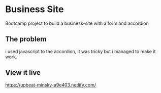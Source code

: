 # Business Site

Bootcamp project to build a business-site with a form and accordion

## The problem

i used javascript to the accordion, it was tricky but i managed to make it work. 

## View it live

https://upbeat-minsky-a9e403.netlify.com/
